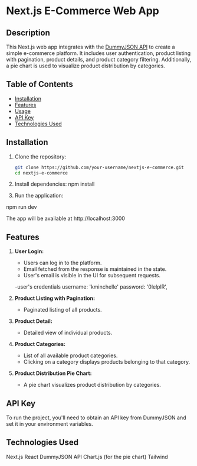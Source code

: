 # Next.js E-Commerce Web App

## Description

This Next.js web app integrates with the [DummyJSON API](https://dummyjson.com/docs) to create a simple e-commerce platform. It includes user authentication, product listing with pagination, product details, and product category filtering. Additionally, a pie chart is used to visualize product distribution by categories.

## Table of Contents


- [Installation](#installation)
- [Features](#features)
- [Usage](#usage)
- [API Key](#api-key)
- [Technologies Used](#technologies-used)


## Installation

1. Clone the repository:

   ```bash
   git clone https://github.com/your-username/nextjs-e-commerce.git
   cd nextjs-e-commerce


2. Install dependencies:
  npm install

3. Run the application:

  npm run dev

  The app will be available at http://localhost:3000


  
## Features

1. **User Login:**
   - Users can log in to the platform.
   - Email fetched from the response is maintained in the state.
   - User's email is visible in the UI for subsequent requests.

   -user's credentials
    username: 'kminchelle'
    password: '0lelplR',

2. **Product Listing with Pagination:**
   - Paginated listing of all products.

3. **Product Detail:**
   - Detailed view of individual products.

4. **Product Categories:**
   - List of all available product categories.
   - Clicking on a category displays products belonging to that category.

5. **Product Distribution Pie Chart:**
   - A pie chart visualizes product distribution by categories.

## API Key
To run the project, you'll need to obtain an API key from DummyJSON and set it in your environment variables.

## Technologies Used
Next.js
React
DummyJSON API
Chart.js (for the pie chart)
Tailwind


